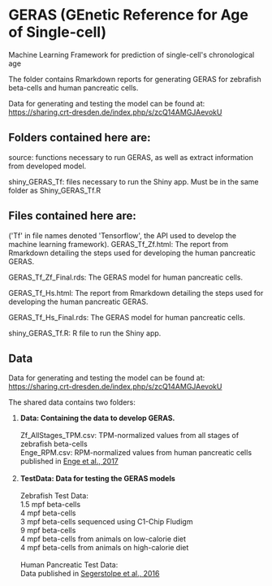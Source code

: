 # GERAS (GEnetic Reference for Age of Single-cell)
Machine Learning Framework for prediction of single-cell's chronological age

The folder contains Rmarkdown reports for generating GERAS for zebrafish beta-cells and human pancreatic cells. 

Data for generating and testing the model can be found at: https://sharing.crt-dresden.de/index.php/s/zcQ14AMGJAevokU

## Folders contained here are:
source: functions necessary to run GERAS, as well as extract information from developed model.

shiny_GERAS_Tf: files necessary to run the Shiny app. Must be in the same folder as Shiny_GERAS_Tf.R

## Files contained here are:
('Tf' in file names denoted 'Tensorflow', the API used to develop the machine learning framework).
GERAS_Tf_Zf.html: The report from Rmarkdown detailing the steps used for developing the human pancreatic GERAS.

GERAS_Tf_Zf_Final.rds: The GERAS model for human pancreatic cells.

GERAS_Tf_Hs.html: The report from Rmarkdown detailing the steps used for developing the human pancreatic GERAS.

GERAS_Tf_Hs_Final.rds: The GERAS model for human pancreatic cells.

shiny_GERAS_Tf.R: R file to run the Shiny app.

## Data
Data for generating and testing the model can be found at: https://sharing.crt-dresden.de/index.php/s/zcQ14AMGJAevokU

The shared data contains two folders:
<ol type="1">
<li><strong>Data: Containing the data to develop GERAS.</strong></li>
<br>Zf_AllStages_TPM.csv: TPM-normalized values from all stages of zebrafish beta-cells
<br>Enge_RPM.csv: RPM-normalized values from human pancreatic cells published in <a href="https://www.biorxiv.org/content/early/2017/02/13/108043"> Enge et al., 2017 </a>
<br>
<br><li><strong> TestData: Data for testing the GERAS models</strong></li>
<br>Zebrafish Test Data:
<br>1.5 mpf beta-cells
<br>4 mpf beta-cells
<br>3 mpf beta-cells sequenced using C1-Chip Fludigm
<br>9 mpf beta-cells
<br>4 mpf beta-cells from animals on low-calorie diet
<br>4 mpf beta-cells from animals on high-calorie diet
<br>
<br>Human Pancreatic Test Data:
<br>Data published in <a href="https://www.ncbi.nlm.nih.gov/pmc/articles/pmid/27667667/"> Segerstolpe et al., 2016 </a>  
</ol>
